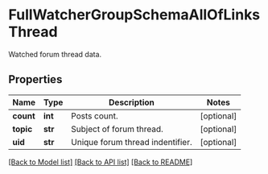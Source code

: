 # FullWatcherGroupSchemaAllOfLinksThread

Watched forum thread data.

## Properties
Name | Type | Description | Notes
------------ | ------------- | ------------- | -------------
**count** | **int** | Posts count. | [optional] 
**topic** | **str** | Subject of forum thread. | [optional] 
**uid** | **str** | Unique forum thread indentifier. | [optional] 

[[Back to Model list]](../README.md#documentation-for-models) [[Back to API list]](../README.md#documentation-for-api-endpoints) [[Back to README]](../README.md)



